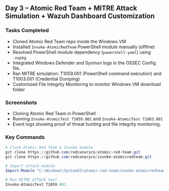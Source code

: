 ## Day 3 – Atomic Red Team + MITRE Attack Simulation + Wazuh Dashboard Customization

### Tasks Completed
- Cloned Atomic Red Team repo inside the Windows VM  
- Installed `Invoke-AtomicRedTeam` PowerShell module manually (offline)  
- Resolved PowerShell module dependency (`powershell-yaml`) using `.nupkg`
- Integrated Windows Defender and Sysmon logs in the OSSEC Config file.  
- Ran MITRE simulation: T1059.001 (PowerShell command execution) and T1003.001 (Credential Dumping)
- Customized File Integrity Monitoring to monitor Windows VM download folder
  


### Screenshots 
- Cloning Atomic Red Team in PowerShell  
- Running `Invoke-AtomicTest T1059.001` and `Invoke-AtomicTest T1003.001`  
- Event logs showing proof of threat hunting and file integrity monitoring. 



### Key Commands
```powershell
# Clone Atomic Red Team & Invoke module
git clone https://github.com/redcanaryco/atomic-red-team.git
git clone https://github.com/redcanaryco/invoke-atomicredteam.git

# Import attack module
Import-Module "C:\Windows\System32\atomic-red-team\invoke-atomicredteam\Invoke-AtomicRedTeam.psd1"

# Run MITRE ATT&CK test
Invoke-AtomicTest T1059.001


